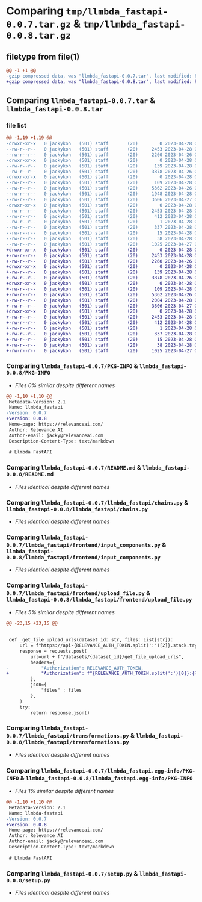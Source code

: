 # Comparing `tmp/llmbda_fastapi-0.0.7.tar.gz` & `tmp/llmbda_fastapi-0.0.8.tar.gz`

## filetype from file(1)

```diff
@@ -1 +1 @@
-gzip compressed data, was "llmbda_fastapi-0.0.7.tar", last modified: Fri Apr 28 01:23:00 2023, max compression
+gzip compressed data, was "llmbda_fastapi-0.0.8.tar", last modified: Fri Apr 28 01:36:29 2023, max compression
```

## Comparing `llmbda_fastapi-0.0.7.tar` & `llmbda_fastapi-0.0.8.tar`

### file list

```diff
@@ -1,19 +1,19 @@
-drwxr-xr-x   0 jackykoh   (501) staff       (20)        0 2023-04-28 01:23:00.801132 llmbda_fastapi-0.0.7/
--rw-r--r--   0 jackykoh   (501) staff       (20)     2453 2023-04-28 01:23:00.800939 llmbda_fastapi-0.0.7/PKG-INFO
--rw-r--r--   0 jackykoh   (501) staff       (20)     2260 2023-04-26 00:40:47.000000 llmbda_fastapi-0.0.7/README.md
-drwxr-xr-x   0 jackykoh   (501) staff       (20)        0 2023-04-28 01:23:00.799258 llmbda_fastapi-0.0.7/llmbda_fastapi/
--rw-r--r--   0 jackykoh   (501) staff       (20)      139 2023-04-28 01:07:38.000000 llmbda_fastapi-0.0.7/llmbda_fastapi/__init__.py
--rw-r--r--   0 jackykoh   (501) staff       (20)     3878 2023-04-26 00:40:47.000000 llmbda_fastapi-0.0.7/llmbda_fastapi/chains.py
-drwxr-xr-x   0 jackykoh   (501) staff       (20)        0 2023-04-28 01:23:00.800730 llmbda_fastapi-0.0.7/llmbda_fastapi/frontend/
--rw-r--r--   0 jackykoh   (501) staff       (20)      109 2023-04-28 00:39:06.000000 llmbda_fastapi-0.0.7/llmbda_fastapi/frontend/__init__.py
--rw-r--r--   0 jackykoh   (501) staff       (20)     5362 2023-04-26 00:40:47.000000 llmbda_fastapi-0.0.7/llmbda_fastapi/frontend/input_components.py
--rw-r--r--   0 jackykoh   (501) staff       (20)     1948 2023-04-28 01:22:56.000000 llmbda_fastapi-0.0.7/llmbda_fastapi/frontend/upload_file.py
--rw-r--r--   0 jackykoh   (501) staff       (20)     3606 2023-04-27 01:44:36.000000 llmbda_fastapi-0.0.7/llmbda_fastapi/transformations.py
-drwxr-xr-x   0 jackykoh   (501) staff       (20)        0 2023-04-28 01:23:00.799975 llmbda_fastapi-0.0.7/llmbda_fastapi.egg-info/
--rw-r--r--   0 jackykoh   (501) staff       (20)     2453 2023-04-28 01:23:00.000000 llmbda_fastapi-0.0.7/llmbda_fastapi.egg-info/PKG-INFO
--rw-r--r--   0 jackykoh   (501) staff       (20)      412 2023-04-28 01:23:00.000000 llmbda_fastapi-0.0.7/llmbda_fastapi.egg-info/SOURCES.txt
--rw-r--r--   0 jackykoh   (501) staff       (20)        1 2023-04-28 01:23:00.000000 llmbda_fastapi-0.0.7/llmbda_fastapi.egg-info/dependency_links.txt
--rw-r--r--   0 jackykoh   (501) staff       (20)      337 2023-04-28 01:23:00.000000 llmbda_fastapi-0.0.7/llmbda_fastapi.egg-info/requires.txt
--rw-r--r--   0 jackykoh   (501) staff       (20)       15 2023-04-28 01:23:00.000000 llmbda_fastapi-0.0.7/llmbda_fastapi.egg-info/top_level.txt
--rw-r--r--   0 jackykoh   (501) staff       (20)       38 2023-04-28 01:23:00.801187 llmbda_fastapi-0.0.7/setup.cfg
--rw-r--r--   0 jackykoh   (501) staff       (20)     1025 2023-04-27 01:44:36.000000 llmbda_fastapi-0.0.7/setup.py
+drwxr-xr-x   0 jackykoh   (501) staff       (20)        0 2023-04-28 01:36:29.904065 llmbda_fastapi-0.0.8/
+-rw-r--r--   0 jackykoh   (501) staff       (20)     2453 2023-04-28 01:36:29.903914 llmbda_fastapi-0.0.8/PKG-INFO
+-rw-r--r--   0 jackykoh   (501) staff       (20)     2260 2023-04-26 00:40:47.000000 llmbda_fastapi-0.0.8/README.md
+drwxr-xr-x   0 jackykoh   (501) staff       (20)        0 2023-04-28 01:36:29.902193 llmbda_fastapi-0.0.8/llmbda_fastapi/
+-rw-r--r--   0 jackykoh   (501) staff       (20)      139 2023-04-28 01:36:13.000000 llmbda_fastapi-0.0.8/llmbda_fastapi/__init__.py
+-rw-r--r--   0 jackykoh   (501) staff       (20)     3878 2023-04-26 00:40:47.000000 llmbda_fastapi-0.0.8/llmbda_fastapi/chains.py
+drwxr-xr-x   0 jackykoh   (501) staff       (20)        0 2023-04-28 01:36:29.903734 llmbda_fastapi-0.0.8/llmbda_fastapi/frontend/
+-rw-r--r--   0 jackykoh   (501) staff       (20)      109 2023-04-28 00:39:06.000000 llmbda_fastapi-0.0.8/llmbda_fastapi/frontend/__init__.py
+-rw-r--r--   0 jackykoh   (501) staff       (20)     5362 2023-04-26 00:40:47.000000 llmbda_fastapi-0.0.8/llmbda_fastapi/frontend/input_components.py
+-rw-r--r--   0 jackykoh   (501) staff       (20)     2004 2023-04-28 01:36:05.000000 llmbda_fastapi-0.0.8/llmbda_fastapi/frontend/upload_file.py
+-rw-r--r--   0 jackykoh   (501) staff       (20)     3606 2023-04-27 01:44:36.000000 llmbda_fastapi-0.0.8/llmbda_fastapi/transformations.py
+drwxr-xr-x   0 jackykoh   (501) staff       (20)        0 2023-04-28 01:36:29.903038 llmbda_fastapi-0.0.8/llmbda_fastapi.egg-info/
+-rw-r--r--   0 jackykoh   (501) staff       (20)     2453 2023-04-28 01:36:29.000000 llmbda_fastapi-0.0.8/llmbda_fastapi.egg-info/PKG-INFO
+-rw-r--r--   0 jackykoh   (501) staff       (20)      412 2023-04-28 01:36:29.000000 llmbda_fastapi-0.0.8/llmbda_fastapi.egg-info/SOURCES.txt
+-rw-r--r--   0 jackykoh   (501) staff       (20)        1 2023-04-28 01:36:29.000000 llmbda_fastapi-0.0.8/llmbda_fastapi.egg-info/dependency_links.txt
+-rw-r--r--   0 jackykoh   (501) staff       (20)      337 2023-04-28 01:36:29.000000 llmbda_fastapi-0.0.8/llmbda_fastapi.egg-info/requires.txt
+-rw-r--r--   0 jackykoh   (501) staff       (20)       15 2023-04-28 01:36:29.000000 llmbda_fastapi-0.0.8/llmbda_fastapi.egg-info/top_level.txt
+-rw-r--r--   0 jackykoh   (501) staff       (20)       38 2023-04-28 01:36:29.904114 llmbda_fastapi-0.0.8/setup.cfg
+-rw-r--r--   0 jackykoh   (501) staff       (20)     1025 2023-04-27 01:44:36.000000 llmbda_fastapi-0.0.8/setup.py
```

### Comparing `llmbda_fastapi-0.0.7/PKG-INFO` & `llmbda_fastapi-0.0.8/PKG-INFO`

 * *Files 0% similar despite different names*

```diff
@@ -1,10 +1,10 @@
 Metadata-Version: 2.1
 Name: llmbda_fastapi
-Version: 0.0.7
+Version: 0.0.8
 Home-page: https://relevanceai.com/
 Author: Relevance AI
 Author-email: jacky@relevanceai.com
 Description-Content-Type: text/markdown
 
 # Llmbda FastAPI
```

### Comparing `llmbda_fastapi-0.0.7/README.md` & `llmbda_fastapi-0.0.8/README.md`

 * *Files identical despite different names*

### Comparing `llmbda_fastapi-0.0.7/llmbda_fastapi/chains.py` & `llmbda_fastapi-0.0.8/llmbda_fastapi/chains.py`

 * *Files identical despite different names*

### Comparing `llmbda_fastapi-0.0.7/llmbda_fastapi/frontend/input_components.py` & `llmbda_fastapi-0.0.8/llmbda_fastapi/frontend/input_components.py`

 * *Files identical despite different names*

### Comparing `llmbda_fastapi-0.0.7/llmbda_fastapi/frontend/upload_file.py` & `llmbda_fastapi-0.0.8/llmbda_fastapi/frontend/upload_file.py`

 * *Files 5% similar despite different names*

```diff
@@ -23,15 +23,15 @@
 
 
 def _get_file_upload_urls(dataset_id: str, files: List[str]):
     url = f"https://api-{RELEVANCE_AUTH_TOKEN.split(':')[2]}.stack.tryrelevance.com"
     response = requests.post(
         url=url + f"/datasets/{dataset_id}/get_file_upload_urls",
         headers={
-            "Authorization": RELEVANCE_AUTH_TOKEN,
+            "Authorization": f"{RELEVANCE_AUTH_TOKEN.split(':')[0]}:{RELEVANCE_AUTH_TOKEN.split(':')[1]}",
         },
         json={
             "files" : files
         },
     )
     try:
         return response.json()
```

### Comparing `llmbda_fastapi-0.0.7/llmbda_fastapi/transformations.py` & `llmbda_fastapi-0.0.8/llmbda_fastapi/transformations.py`

 * *Files identical despite different names*

### Comparing `llmbda_fastapi-0.0.7/llmbda_fastapi.egg-info/PKG-INFO` & `llmbda_fastapi-0.0.8/llmbda_fastapi.egg-info/PKG-INFO`

 * *Files 1% similar despite different names*

```diff
@@ -1,10 +1,10 @@
 Metadata-Version: 2.1
 Name: llmbda-fastapi
-Version: 0.0.7
+Version: 0.0.8
 Home-page: https://relevanceai.com/
 Author: Relevance AI
 Author-email: jacky@relevanceai.com
 Description-Content-Type: text/markdown
 
 # Llmbda FastAPI
```

### Comparing `llmbda_fastapi-0.0.7/setup.py` & `llmbda_fastapi-0.0.8/setup.py`

 * *Files identical despite different names*

